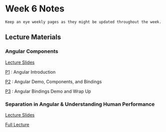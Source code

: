Week 6 Notes
============================

```{note}
Keep an eye weekly pages as they might be updated throughout the week.
```

## Lecture Materials

### Angular Components

<a href="../resources/angular_components.pdf">Lecture Slides</a>

[P1](https://uci.yuja.com/V/Video?v=2222749&node=8146599&a=289681399&autoplay=1)
: Angular Introduction

[P2](https://uci.yuja.com/V/Video?v=2222800&node=8146705&a=1283932812&autoplay=1)
: Angular Demo, Components, and Bindings

[P3](https://uci.yuja.com/V/Video?v=2222831&node=8146756&a=23135665&autoplay=1)
: Angular Bindings Demo and Wrap Up

### Separation in Angular & Understanding Human Performance

<a href="../resources/11_2_21-angular_separation.pdf">Lecture Slides</a>


[Full Lecture](https://uci.zoom.us/recording/detail?meeting_id=%2Bd%2BEJ4b2SzmsyOi%2Bm%2FcWDg%3D%3D)
